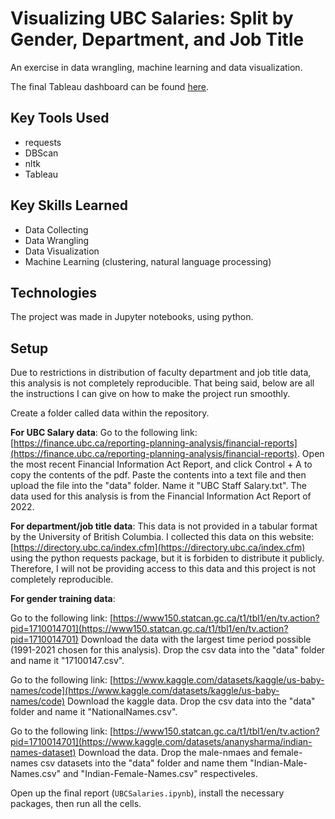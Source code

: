 # Visualizing UBC Salaries: Split by Gender, Department, and Job Title

An exercise in data wrangling, machine learning and data visualization.

The final Tableau dashboard can be found [here](https://public.tableau.com/views/UBCSalary/Dashboard1?:language=en-US&:display_count=n&:origin=viz_share_link).

## Key Tools Used
- requests
- DBScan
- nltk
- Tableau

## Key Skills Learned
- Data Collecting
- Data Wrangling
- Data Visualization
- Machine Learning (clustering, natural language processing)

## Technologies
The project was made in Jupyter notebooks, using python.

## Setup

Due to restrictions in distribution of faculty department and job title data, this analysis is not completely reproducible. That being said, below are all the instructions I can give on how to make the project run smoothly.

Create a folder called data within the repository.

**For UBC Salary data**:
Go to the following link: [https://finance.ubc.ca/reporting-planning-analysis/financial-reports](https://finance.ubc.ca/reporting-planning-analysis/financial-reports). 
Open the most recent Financial Information Act Report, and click Control + A to copy the contents of the pdf. 
Paste the contents into a text file and then upload the file into the "data" folder. Name it "UBC Staff Salary.txt".
The data used for this analysis is from the Financial Information Act Report of 2022.

**For department/job title data**:
This data is not provided in a tabular format by the University of British Columbia. I collected this data on this website: [https://directory.ubc.ca/index.cfm](https://directory.ubc.ca/index.cfm) 
using the python requests package, but it is forbiden to distribute it publicly. Therefore, I will not be providing access to this data and this project is not completely reproducible.

**For gender training data**:

Go to the following link: [https://www150.statcan.gc.ca/t1/tbl1/en/tv.action?pid=1710014701](https://www150.statcan.gc.ca/t1/tbl1/en/tv.action?pid=1710014701)
Download the data with the largest time period possible (1991-2021 chosen for this analysis).
Drop the csv data into the "data" folder and name it "17100147.csv".

Go to the following link: [https://www.kaggle.com/datasets/kaggle/us-baby-names/code](https://www.kaggle.com/datasets/kaggle/us-baby-names/code)
Download the kaggle data.
Drop the csv data into the "data" folder and name it "NationalNames.csv".

Go to the following link: [https://www150.statcan.gc.ca/t1/tbl1/en/tv.action?pid=1710014701](https://www.kaggle.com/datasets/ananysharma/indian-names-dataset)
Download the data.
Drop the male-nmaes and female-names csv datasets into the "data" folder and name them "Indian-Male-Names.csv" and "Indian-Female-Names.csv" respectiveles.


Open up the final report (`UBCSalaries.ipynb`), install the necessary packages, then run all the cells.
